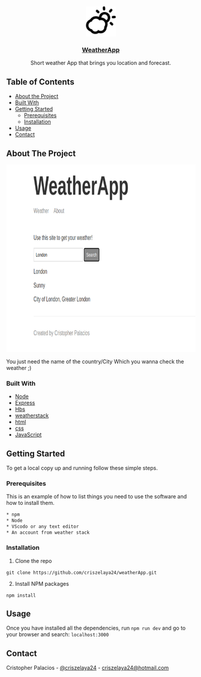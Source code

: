<!--
*** Thanks for checking out this README Template. If you have a suggestion that would
*** make this better, please fork the repo and create a pull request or simply open
*** an issue with the tag "enhancement".
*** Thanks again! Now go create something AMAZING! :D
***
***
***
*** To avoid retyping too much info. Do a search and replace for the following:
*** github_username, repo, twitter_handle, email
-->





<!-- PROJECT SHIELDS -->
<!--
*** I'm using markdown "reference style" links for readability.
*** Reference links are enclosed in brackets [ ] instead of parentheses ( ).
*** See the bottom of this document for the declaration of the reference variables
*** for contributors-url, forks-url, etc. This is an optional, concise syntax you may use.
*** https://www.markdownguide.org/basic-syntax/#reference-style-links
-->

<!-- PROJECT LOGO -->
<br />
<p align="center">
  <a href="https://github.com/github_username/repo">
    <img src="public/img/weather.png" alt="Logo" width="80" height="80">
  </a>

  <h3 align="center"><a href="https://cris-weather-app.herokuapp.com/">WeatherApp</a></h3>

  <p align="center">
    Short weather App that brings you location and forecast.
  </p>
</p>



<!-- TABLE OF CONTENTS -->
## Table of Contents

* [About the Project](#about-the-project)
* [Built With](#built-with)
* [Getting Started](#getting-started)
  * [Prerequisites](#prerequisites)
  * [Installation](#installation)
* [Usage](#usage)
* [Contact](#contact)



<!-- ABOUT THE PROJECT -->
## About The Project

<img src="public/img/weatherScreen.png" alt="Logo" width="600" height="500">

You just need the name of the country/City Which you wanna check the weather ;)

### Built With

* [Node](https://nodejs.org/en/)
* [Express](https://expressjs.com/en/)
* [Hbs](https://www.npmjs.com/package/hbs)
* [weatherstack](https://weatherstack.com/)
* [html](https://www.tutorialspoint.com/html/html_overview.htm)
* [css](https://skillcrush.com/blog/css)
* [JavaScript](https://developer.mozilla.org/es/docs/Web/JavaScript)



<!-- GETTING STARTED -->
## Getting Started

To get a local copy up and running follow these simple steps.

### Prerequisites

This is an example of how to list things you need to use the software and how to install them.
```
* npm
* Node
* VScodo or any text editor
* An account from weather stack
```

### Installation
 
1. Clone the repo
```
git clone https://github.com/criszelaya24/weatherApp.git
```
2. Install NPM packages
```
npm install
```



<!-- USAGE EXAMPLES -->
## Usage

Once you have installed all the dependencies, run `npm run dev` and go to your browser and search: `localhost:3000`

<!-- CONTACT -->
## Contact

Cristopher Palacios - [@criszelaya24](https://twitter.com/twitter_handle) - criszelaya24@hotmail.com
